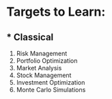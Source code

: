# Targets to Learn:

## * Classical

1. Risk Management
2. Portfolio Optimization
3. Market Analysis
4. Stock Management
5. Investment Optimization
6. Monte Carlo Simulations